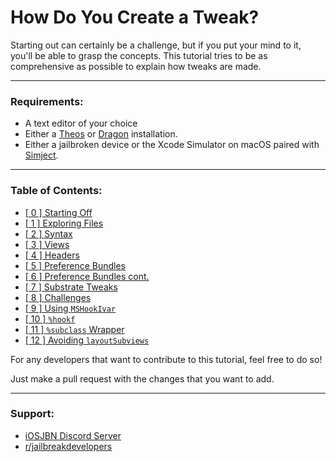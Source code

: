 <!-- markdownlint-disable MD001 MD026 -->

# How Do You Create a Tweak?

Starting out can certainly be a challenge, but if you put your mind to it, you'll be able to grasp the concepts.
This tutorial tries to be as comprehensive as possible to explain how tweaks are made.

---

### Requirements:

- A text editor of your choice
- Either a [Theos](https://theos.dev) or [Dragon](https://dragon.krit.me/en/latest/) installation.
- Either a jailbroken device or the Xcode Simulator on macOS paired with [Simject](https://github.com/akemin-dayo/simject).

---

### Table of Contents:

- [[ 0 ] Starting Off](./p0_starting_off.md)
- [[ 1 ] Exploring Files](./p1_explore_files.md)
- [[ 2 ] Syntax](./p2_syntax.md)
- [[ 3 ] Views](./p3_views.md)
- [[ 4 ] Headers](./p4_headers.md)
- [[ 5 ] Preference Bundles](./p5_prefbundle.md)
- [[ 6 ] Preference Bundles cont.](./p6_prefbundle2.md)
- [[ 7 ] Substrate Tweaks](./p7_substratetweaks.md)
- [[ 8 ] Challenges](./p8_challenges.md)
- [[ 9 ] Using `MSHookIvar`](./p9_mshookivar.md)
- [[ 10 ] `%hookf`](./p10_hookf.md)
- [[ 11 ] `%subclass` Wrapper](./p11_subclassWrapper.md)
- [[ 12 ] Avoiding `layoutSubviews`](./p12_noLayoutSubviews.md)

For any developers that want to contribute to this tutorial, feel free to do so!

Just make a pull request with the changes that you want to add.

---

### Support:

- [iOSJBN Discord Server](https://discord.gg/K3wGBBhPqp)
- [r/jailbreakdevelopers](https://reddit.com/r/jailbreakdevelopers)
